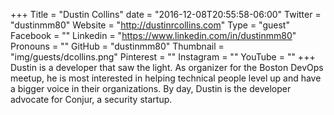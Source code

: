 +++
Title = "Dustin Collins"
date = "2016-12-08T20:55:58-06:00"
Twitter = "dustinmm80"
Website = "http://dustinrcollins.com"
Type = "guest"
Facebook = ""
Linkedin = "https://www.linkedin.com/in/dustinmm80"
Pronouns = ""
GitHub = "dustinmm80"
Thumbnail = "img/guests/dcollins.png"
Pinterest = ""
Instagram = ""
YouTube = ""
+++
Dustin is a developer that saw the light. As organizer for the Boston DevOps meetup, he is most interested in helping technical people level up and have a bigger voice in their organizations. By day, Dustin is the developer advocate for Conjur, a security startup.
